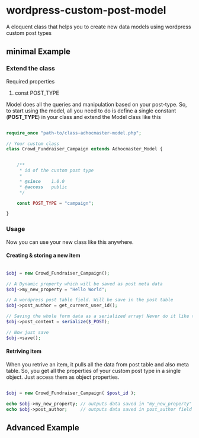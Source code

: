 # wordpress-custom-post-model
A eloquent class that helps you to create new data models using wordpress custom post types

## minimal Example

### Extend the class

Required properties

1. const POST_TYPE

Model does all the queries and manipulation based on your post-type. So, to start using the model, all you need to do is define a single constant (**POST_TYPE**) in your class and extend the Model class like this

```PHP

require_once "path-to/class-adhocmaster-model.php";

// Your custom class
class Crowd_Fundraiser_Campaign extends Adhocmaster_Model {


	/**
	 * id of the custom post type
	 *
	 * @since    1.0.0
	 * @access   public
	 */

	const POST_TYPE = "campaign";

}

```

### Usage

Now you can use your new class like this anywhere.

#### Creating & storing a new item

```PHP

$obj = new Crowd_Fundraiser_Campaign();

// A Dynamic property which will be saved as post meta data
$obj->my_new_property = "Hello World"; 

// A wordpress post table field. Will be save in the post table
$obj->post_author = get_current_user_id();

// Saving the whole form data as a serialized array! Never do it like this, we will need to sanitize data and clear up a bit
$obj->post_content = serialize($_POST);

// Now just save
$obj->save();

```

#### Retriving item

When you retrive an item, it pulls all the data from post table and also meta table. So, you get all the properties of your custom post type in a single object. Just access them as object properties.

```PHP

$obj = new Crowd_Fundraiser_Campaign( $post_id );

echo $obj->my_new_property; // outputs data saved in "my_new_property" meta 
echo $obj->post_author;     // outputs data saved in post_author field in post table

````

## Advanced Example



